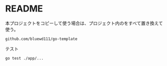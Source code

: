 # README

本プロジェクトをコピーして使う場合は、プロジェクト内のをすべて置き換えて使う。

```text
github.com/bluewd111/go-template
```

テスト

```zsh
go test ./app/...
```
